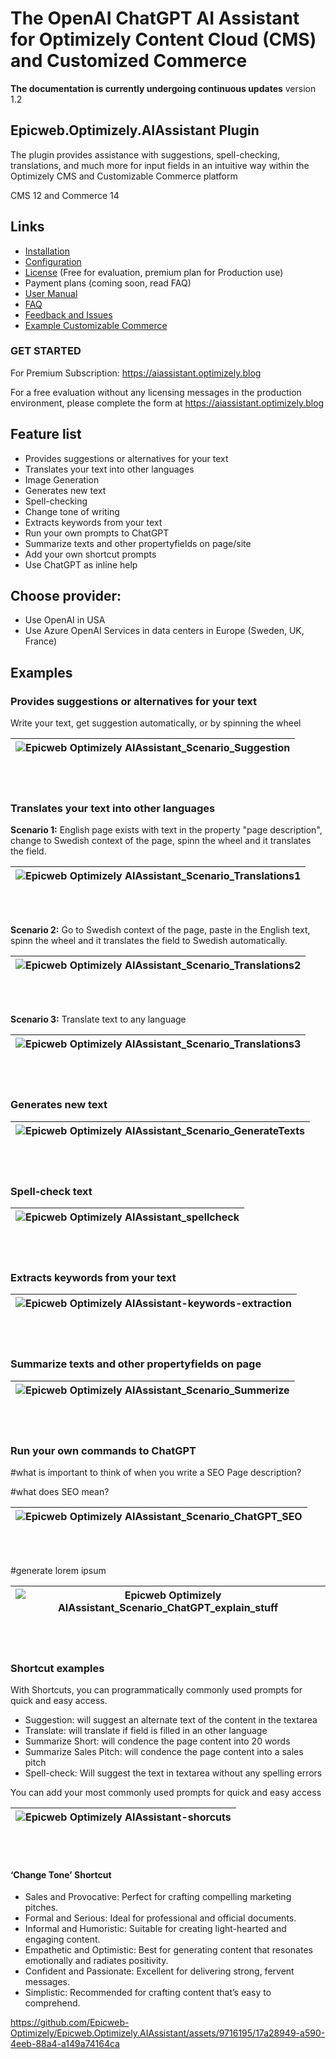 # The OpenAI ChatGPT AI Assistant for Optimizely Content Cloud (CMS) and Customized Commerce

**The documentation is currently undergoing continuous updates** version 1.2

## Epicweb.Optimizely.AIAssistant Plugin
The plugin provides assistance with suggestions, spell-checking, translations, and much more for input fields in an intuitive way within the Optimizely CMS and Customizable Commerce platform

CMS 12 and Commerce 14

## Links 
- [Installation](installation.md)
- [Configuration](configuration.md)
- [License](license.md) (Free for evaluation, premium plan for Production use)
- Payment plans (coming soon, read FAQ)
- [User Manual](user-manual.md)
- [FAQ](faq.md)
- [Feedback and Issues](https://github.com/Epicweb-Optimizely/Epicweb.Optimizely.AIAssistant/discussions)
- [Example Customizable Commerce](Example-Commerce-work-with-SEO-and-translations-on-a-product.md)

### GET STARTED

For Premium Subscription: https://aiassistant.optimizely.blog

For a free evaluation without any licensing messages in the production environment, please complete the form at https://aiassistant.optimizely.blog

## Feature list
- Provides suggestions or alternatives for your text
- Translates your text into other languages
- Image Generation
- Generates new text
- Spell-checking
- Change tone of writing
- Extracts keywords from your text
- Run your own prompts to ChatGPT
- Summarize texts and other propertyfields on page/site
- Add your own shortcut prompts
- Use ChatGPT as inline help

## Choose provider:
- Use OpenAI in USA
- Use Azure OpenAI Services in data centers in Europe (Sweden, UK, France)

## Examples

### Provides suggestions or alternatives for your text

Write your text, get suggestion automatically, or by spinning the wheel


| ![Epicweb Optimizely AIAssistant_Scenario_Suggestion](https://github.com/Epicweb-Optimizely/Epicweb.Optimizely.AIAssistant/assets/9716195/1edc64b4-701c-40e5-a587-13358ef6c732) |
|-|

<br /><br />

### Translates your text into other languages

**Scenario 1:** English page exists with text in the property "page description", change to Swedish context of the page, spinn the wheel and it translates the field.

| ![Epicweb Optimizely AIAssistant_Scenario_Translations1](https://github.com/Epicweb-Optimizely/Epicweb.Optimizely.AIAssistant/assets/9716195/5973da64-f645-43f0-93eb-6769bb1170fb) |
|-|

<br /><br />

**Scenario 2:** Go to Swedish context of the page, paste in the English text, spinn the wheel and it translates the field to Swedish automatically.

| ![Epicweb Optimizely AIAssistant_Scenario_Translations2](https://github.com/Epicweb-Optimizely/Epicweb.Optimizely.AIAssistant/assets/9716195/110e46a3-0538-462e-adde-ea0e47ca0d98) |
|-|

<br /><br />

**Scenario 3:** Translate text to any language

| ![Epicweb Optimizely AIAssistant_Scenario_Translations3](https://github.com/Epicweb-Optimizely/Epicweb.Optimizely.AIAssistant/assets/9716195/96da3776-8fde-4e4e-b81a-cb076d6ea8ae) |
|-|

<br /><br />

### Generates new text

| ![Epicweb Optimizely AIAssistant_Scenario_GenerateTexts](https://github.com/Epicweb-Optimizely/Epicweb.Optimizely.AIAssistant/assets/9716195/c7b3c62b-76c2-411b-83b5-57a67ea34848) |
|-|

<br /><br />

### Spell-check text

| ![Epicweb Optimizely AIAssistant_spellcheck](https://github.com/Epicweb-Optimizely/Epicweb.Optimizely.AIAssistant/assets/9716195/1dd94fdb-65d3-4b54-bc15-a34bbb620cf8) |
|-|

<br /><br />


### Extracts keywords from your text

| ![Epicweb Optimizely AIAssistant-keywords-extraction](https://github.com/Epicweb-Optimizely/Epicweb.Optimizely.AIAssistant/assets/9716195/acd4868b-9e9a-48d0-9c76-eae93deaa1fd) |
|-|

<br /><br />

### Summarize texts and other propertyfields on page


| ![Epicweb Optimizely AIAssistant_Scenario_Summerize](https://github.com/Epicweb-Optimizely/Epicweb.Optimizely.AIAssistant/assets/9716195/73c84d7a-5ab9-4b06-82b8-7e1a24fd10d9) |
|-|


<br /><br />

### Run your own commands to ChatGPT 

#what is important to think of when you write a SEO Page description?

#what does SEO mean?

| ![Epicweb Optimizely AIAssistant_Scenario_ChatGPT_SEO](https://github.com/Epicweb-Optimizely/Epicweb.Optimizely.AIAssistant/assets/9716195/6cc36306-dc33-4c0a-9ca6-724a03643070) |
|-|


<br /><br />

#generate lorem ipsum

| ![Epicweb Optimizely AIAssistant_Scenario_ChatGPT_explain_stuff](https://github.com/Epicweb-Optimizely/Epicweb.Optimizely.AIAssistant/assets/9716195/63e7ab1c-3c9c-4bed-a38e-e6caf0ff9eea) |
|-|

<br /><br />

### Shortcut examples

With Shortcuts, you can programmatically commonly used prompts for quick and easy access.

- Suggestion: will suggest an alternate text of the content in the textarea
- Translate: will translate if field is filled in an other language
- Summarize Short: will condence the page content into 20 words
- Summarize Sales Pitch: will condence the page content into a sales pitch
- Spell-check: Will suggest the text in textarea without any spelling errors

You can add your most commonly used prompts for quick and easy access

| ![Epicweb Optimizely AIAssistant-shorcuts](https://github.com/Epicweb-Optimizely/Epicweb.Optimizely.AIAssistant/assets/9716195/bce3581f-0039-45b5-8fc1-b9ec8705d5a0) |
|-|

<br /><br />

#### ‘Change Tone’ Shortcut

- Sales and Provocative: Perfect for crafting compelling marketing pitches.
- Formal and Serious: Ideal for professional and official documents.
- Informal and Humoristic: Suitable for creating light-hearted and engaging content.
- Empathetic and Optimistic: Best for generating content that resonates emotionally and radiates positivity.
- Confident and Passionate: Excellent for delivering strong, fervent messages.
- Simplistic: Recommended for crafting content that’s easy to comprehend.

https://github.com/Epicweb-Optimizely/Epicweb.Optimizely.AIAssistant/assets/9716195/17a28949-a590-4eeb-88a4-a149a74164ca

